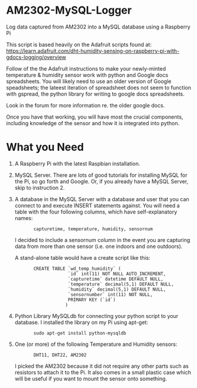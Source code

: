 AM2302-MySQL-Logger
===================

Log data captured from AM2302 into a MySQL database using a Raspberry Pi

This script is based heavily on the Adafruit scripts found at:
https://learn.adafruit.com/dht-humidity-sensing-on-raspberry-pi-with-gdocs-logging/overview

Follow of the the Adafruit instructions to make your newly-minted temperature & humidity sensor work with python and Google docs spreadsheets. You will likely need to use an older version of Google speadsheets; the lateest iteration of spreadsheet does not seem to function with gspread, the python library for writing to google docs spreadsheets.

Look in the forum for more information re. the older google docs.

Once you have that working, you will have most the crucial components, including knowledge of the sensor and how it is integrated into python.

What you Need
=============

1) A Raspberry Pi with the latest Raspbian installation.

1) MySQL Server. There are lots of good tutorials for installing MySQL for the Pi, so go forth and Google. Or, if you already have a MySQL Server, skip to instruction 2.

2) A database in the MySQL Server with a database and user that you can connect to and execute INSERT statements against. You will need a table with the four following columns, which have self-explanatory names:
          
              capturetime, temperature, humidity, sensornum
              
   I decided to include a sensornum column in the event you are capturing data from more than one sensor (i.e. one indoors    and one outdoors).
   
   A stand-alone table would have a create script like this:
   
              CREATE TABLE `wd_temp_humidity` (
                           `id` int(11) NOT NULL AUTO_INCREMENT,
                           `capturetime` datetime DEFAULT NULL,
                           `temperature` decimal(5,1) DEFAULT NULL,
                           `humidity` decimal(5,1) DEFAULT NULL,
                           `sensornumber` int(11) NOT NULL,
                           PRIMARY KEY (`id`)
                          )

3) Python Library MySQLdb for connecting your python script to your database. I installed the library on my Pi using apt-get:

              sudo apt-get install python-mysqldb
             
4) One (or more) of the following Temperature and Humidity sensors:

              DHT11, DHT22, AM2302
              
   I picked the AM2302 because it did not require any other parts such as resistors to attach it to the Pi. It also comes in a small plastic case which will be useful if you want to mount the sensor onto something.
   
